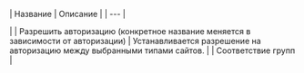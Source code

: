 | Название | Описание |
| --- |

|
| Разрешить авторизацию  (конкретное название меняется в зависимости от авторизации) | Устанавливается разрешение на авторизацию между выбранными типами сайтов. |
| Соответствие групп |
